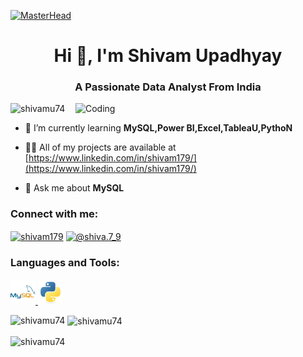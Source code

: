 [![MasterHead](https://png.pngtree.com/background/20230617/original/pngtree-web-banner-3d-rendered-ui-for-seo-data-analytics-and-future-picture-image_3704909.jpg)](https://www.linkedin.com/in/shivam179/)

<h1 align="center">Hi 👋, I'm Shivam Upadhyay</h1>
<h3 align="center">A Passionate Data Analyst From India</h3>
<img align="right" alt="Coding" width="400" src="https://instagram.fblr24-1.fna.fbcdn.net/v/t51.2885-19/453155719_503529332184859_1582355446825912198_n.jpg?_nc_ht=instagram.fblr24-1.fna.fbcdn.net&_nc_cat=107&_nc_ohc=JjrnMMJpXiYQ7kNvgHwC3JC&_nc_gid=fb6603e6914d43d6af572c0094d377a7&edm=AP4sbd4BAAAA&ccb=7-5&oh=00_AYDwqw6YWSVTyJrxEuKS825Z3BWM3o3_AabHt0yCskHZ_w&oe=672B064C&_nc_sid=7a9f4b")

<p align="left"> <img src="https://komarev.com/ghpvc/?username=shivamu74&label=Profile%20views&color=0e75b6&style=flat" alt="shivamu74" /> </p>

- 🌱 I’m currently learning **MySQL,Power BI,Excel,TableaU,PythoN**

- 👨‍💻 All of my projects are available at [https://www.linkedin.com/in/shivam179/](https://www.linkedin.com/in/shivam179/)

- 💬 Ask me about **MySQL**


<h3 align="left">Connect with me:</h3>
<p align="left">
<a href="https://linkedin.com/in/shivam179" target="blank"><img align="center" src="https://raw.githubusercontent.com/rahuldkjain/github-profile-readme-generator/master/src/images/icons/Social/linked-in-alt.svg" alt="shivam179" height="30" width="40" /></a>
<a href="https://instagram.com/@shiva.7_9/" target="blank"><img align="center" src="https://raw.githubusercontent.com/rahuldkjain/github-profile-readme-generator/master/src/images/icons/Social/instagram.svg" alt="@shiva.7_9" height="30" width="40" /></a>
</p>

<h3 align="left">Languages and Tools:</h3>
<p align="left"> <a href="https://www.mysql.com/" target="_blank" rel="noreferrer"> <img src="https://raw.githubusercontent.com/devicons/devicon/master/icons/mysql/mysql-original-wordmark.svg" alt="mysql" width="40" height="40"/> </a> <a href="https://www.python.org" target="_blank" rel="noreferrer"> <img src="https://raw.githubusercontent.com/devicons/devicon/master/icons/python/python-original.svg" alt="python" width="40" height="40"/> </a> </p>

<p><img align="left" src="https://github-readme-stats.vercel.app/api/top-langs?username=shivamu74&show_icons=true&locale=en&layout=compact" alt="shivamu74" /></p>

<p>&nbsp;<img align="center" src="https://github-readme-stats.vercel.app/api?username=shivamu74&show_icons=true&locale=en" alt="shivamu74" /></p>

<p><img align="center" src="https://github-readme-streak-stats.herokuapp.com/?user=shivamu74&" alt="shivamu74" /></p>
